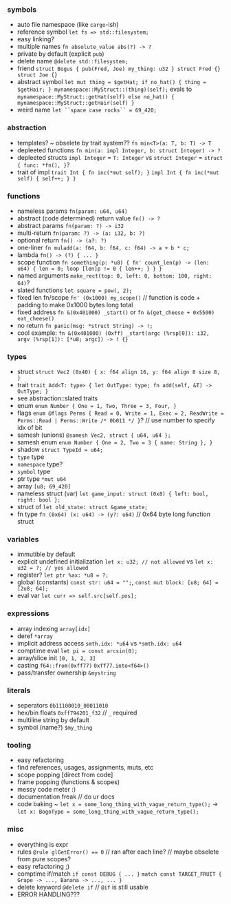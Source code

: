 ### symbols
- auto file namespace (like `cargo`-ish)
- reference symbol `let fs => std::filesystem;`
- easy linking?
- multiple names `fn absolute_value abs(?) -> ?`
- private by default (explicit `pub`)
- delete name `@delete std::filesystem;`
- friend `struct Bogus { pub(Fred, Joe) my_thing: u32 } struct Fred {} struct Joe {}`
- abstract symbol `let mut thing = $getHat; if no_hat() { thing = $getHair; } mynamespace::MyStruct::(thing)(self);` evals to `mynamespace::MyStruct::getHat(self) else no_hat() { mynamespace::MyStruct::getHair(self) }`
- weird name `let ``space case rocks`` = 69_420;`
### abstraction
- templates? ~ obselete by trait system?? `fn min<T>(a: T, b: T) -> T`
- depleeted functions `fn min(a: impl Integer, b: struct Integer) -> ?`
- depleeted structs `impl Integer` = `T: Integer` vs `struct Integer` = `struct { func: *fn(), }`?
- trait of impl `trait Int { fn inc(*mut self); }` `impl Int { fn inc(*mut self) { self++; } }`
### functions
- nameless params `fn(param: u64, u64)`
- abstract (code determined) return value `fn() -> ?`
- abstract params `fn(param: ?) -> i32`
- multi-return `fn(param: ?) -> (a: i32, b: ?)`
- optional return `fn() -> (a?: ?)`
- one-liner `fn muladd(a: f64, b: f64, c: f64) -> a + b * c;`
- lambda `fn() -> (?) { ... }`
- scope function `fn something(p: *u8) { fn' count_len(p) -> (len: u64) { len = 0; loop [len]p != 0 { len++; } } }`
- named arguments `make_rect(top: 0, left: 0, bottom: 100, right: 64)`?
- slated functions `let square = pow(, 2);`
- fixed len fn/scope `fn' (0x1000) my_scope()` // function is code + padding to make 0x1000 bytes long total
- fixed address `fn &(0x401000) _start()` or `fn &(get_cheese + 0x5500) eat_cheese()`
- no return `fn panic(msg: *struct String) -> !;`
- cool example: `fn &(0x401000) (0xff) _start(argc (%rsp[0]): i32, argv (%rsp[1]): [*u8; argc]) -> ! {}`
### types
- struct `struct Vec2 (0x40) { x: f64 align 16, y: f64 align 8 size 8, }`
- trait `trait Add<T: type> { let OutType: type; fn add(self, &T) -> OutType; }`
- see abstraction::slated traits
- enum `enum Number { One = 1, Two, Three = 3, Four, }`
- flags `enum @flags Perms { Read = 0, Write = 1, Exec = 2, ReadWrite = Perms::Read | Perms::Write /* 0b011 */ }`? // use number to specify idx of bit
- samesh (unions) `@samesh Vec2, struct { u64, u64 };`
- samesh enum `enum Number { One = 2, Two = 3 { name: String }, }`
- shadow `struct TypeId = u64;`
- `type` type
- `namespace` type?
- `symbol` type
- ptr type `*mut u64`
- array `[u8; 69_420]`
- nameless struct (var) `let game_input: struct (0x8) { left: bool, right: bool };`
- struct of `let old_state: struct &game_state;`
- fn type `fn (0x64) (x: u64) -> (y?: u64)` // 0x64 byte long function struct
### variables
- immutible by default
- explicit undefined initialization `let x: u32; // not allowed` vs `let x: u32 = ?; // yes allowed`
- register? `let ptr %ax: *u8 = ?;`
- global (constants) `const str: u64 = "";`, `const mut block: [u8; 64] = [2u8; 64];`
- eval var `let curr => self.src[self.pos];`
### expressions
- array indexing `array[idx]`
- deref `*array`
- implicit address access `smth.idx: *u64` vs `*smth.idx: u64`
- comptime eval `let pi = const arcsin(0);`
- array/slice init `[0, 1, 2, 3]`
- casting `f64::from(0xff77)` `0xff77.into<f64>()`
- pass/transfer ownership `&mystring`
### literals
- seperators `0b11100010_00011010`
- hex/bin floats `0xff794201_f32` // `_` required
- multiline string by default
- symbol (name?) `$my_thing`
### tooling
- easy refactoring
- find references, usages, assignments, muts, etc
- scope popping [direct from code]
- frame popping (functions & scopes)
- messy code meter :)
- documentation freak // do ur docs
- code baking ~ `let x = some_long_thing_with_vague_return_type();` -> `let x: BogoType = some_long_thing_with_vague_return_type();`
### misc
- everything is expr
- rules `@rule glGetError() == 0` // ran after each line? // maybe obselete from pure scopes?
- easy refactoring ;)
- comptime if/match `if const DEBUG { ... }` `match const TARGET_FRUIT { Grape -> ..., Banana -> ..., ... }`
- delete keyword `@delete if`  // `@if` is still usable
- ERROR HANDLING???


